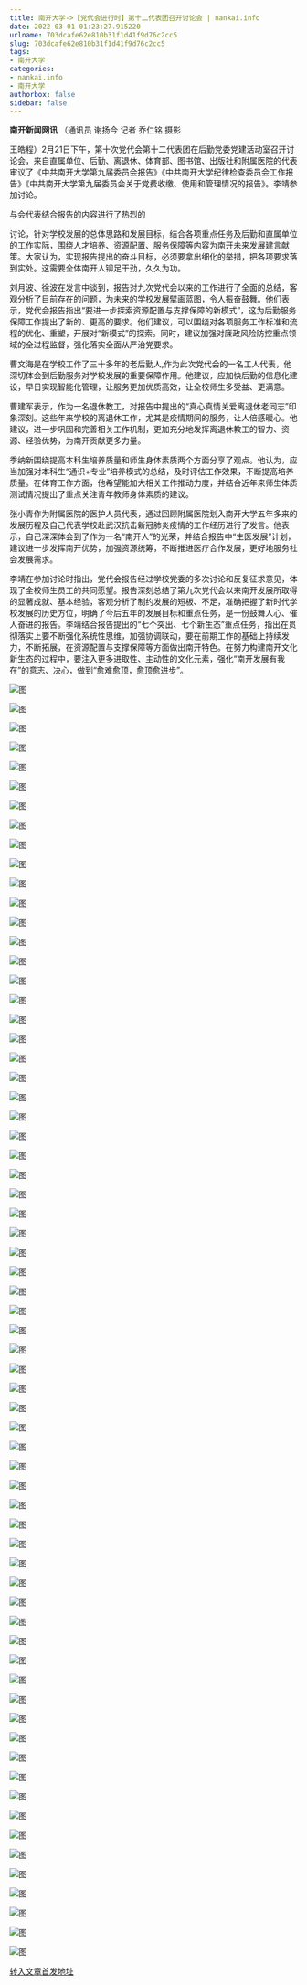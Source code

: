 ```yaml
---
title: 南开大学->【党代会进行时】第十二代表团召开讨论会 | nankai.info
date: 2022-03-01 01:23:27.915220
urlname: 703dcafe62e810b31f1d41f9d76c2cc5
slug: 703dcafe62e810b31f1d41f9d76c2cc5
tags: 
- 南开大学
categories:
- nankai.info
- 南开大学
authorbox: false
sidebar: false
---
```

**南开新闻网讯** （通讯员 谢扬今 记者 乔仁铭 摄影

王皓程）2月21日下午，第十次党代会第十二代表团在后勤党委党建活动室召开讨论会，来自直属单位、后勤、离退休、体育部、图书馆、出版社和附属医院的代表审议了《中共南开大学第九届委员会报告》《中共南开大学纪律检查委员会工作报告》《中共南开大学第九届委员会关于党费收缴、使用和管理情况的报告》。李靖参加讨论。

与会代表结合报告的内容进行了热烈的
<!--more-->
讨论，针对学校发展的总体思路和发展目标，结合各项重点任务及后勤和直属单位的工作实际，围绕人才培养、资源配置、服务保障等内容为南开未来发展建言献策。大家认为，实现报告提出的奋斗目标，必须要拿出细化的举措，把各项要求落到实处。这需要全体南开人铆足干劲，久久为功。

刘月波、徐波在发言中谈到，报告对九次党代会以来的工作进行了全面的总结，客观分析了目前存在的问题，为未来的学校发展擘画蓝图，令人振奋鼓舞。他们表示，党代会报告指出“要进一步探索资源配置与支撑保障的新模式”，这为后勤服务保障工作提出了新的、更高的要求。他们建议，可以围绕对各项服务工作标准和流程的优化、重塑，开展对“新模式”的探索。同时，建议加强对廉政风险防控重点领域的全过程监督，强化落实全面从严治党要求。

曹文海是在学校工作了三十多年的老后勤人,作为此次党代会的一名工人代表，他深切体会到后勤服务对学校发展的重要保障作用。他建议，应加快后勤的信息化建设，早日实现智能化管理，让服务更加优质高效，让全校师生多受益、更满意。

曹建军表示，作为一名退休教工，对报告中提出的“真心真情关爱离退休老同志”印象深刻。这些年来学校的离退休工作，尤其是疫情期间的服务，让人倍感暖心。他建议，进一步巩固和完善相关工作机制，更加充分地发挥离退休教工的智力、资源、经验优势，为南开贡献更多力量。

季纳新围绕提高本科生培养质量和师生身体素质两个方面分享了观点。他认为，应当加强对本科生“通识+专业”培养模式的总结，及时评估工作效果，不断提高培养质量。在体育工作方面，他希望能加大相关工作推动力度，并结合近年来师生体质测试情况提出了重点关注青年教师身体素质的建议。

张小青作为附属医院的医护人员代表，通过回顾附属医院划入南开大学五年多来的发展历程及自己代表学校赴武汉抗击新冠肺炎疫情的工作经历进行了发言。他表示，自己深深体会到了作为一名“南开人”的光荣，并结合报告中“生医发展”计划，建议进一步发挥南开优势，加强资源统筹，不断推进医疗合作发展，更好地服务社会发展需求。

李靖在参加讨论时指出，党代会报告经过学校党委的多次讨论和反复征求意见，体现了全校师生员工的共同愿望。报告深刻总结了第九次党代会以来南开发展所取得的显著成就、基本经验，客观分析了制约发展的短板、不足，准确把握了新时代学校发展的历史方位，明确了今后五年的发展目标和重点任务，是一份鼓舞人心、催人奋进的报告。李靖结合报告提出的“七个突出、七个新生态”重点任务，指出在贯彻落实上要不断强化系统性思维，加强协调联动，要在前期工作的基础上持续发力，不断拓展，在资源配置与支撑保障等方面做出南开特色。在努力构建南开文化新生态的过程中，要注入更多进取性、主动性的文化元素，强化“南开发展有我在”的意志、决心，做到“愈难愈顶，愈顶愈进步”。

![图](http://news.nankai.edu.cn/ywsd/system/2022/02/22/g)

![图](http://news.nankai.edu.cn/ywsd/system/2022/02/22/p)

![图](http://news.nankai.edu.cn/ywsd/system/2022/02/22/j)

![图](http://news.nankai.edu.cn/ywsd/system/2022/02/22/)

![图](http://news.nankai.edu.cn/ywsd/system/2022/02/22/8)

![图](http://news.nankai.edu.cn/ywsd/system/2022/02/22/6)

![图](http://news.nankai.edu.cn/ywsd/system/2022/02/22/8)

![图](http://news.nankai.edu.cn/ywsd/system/2022/02/22/d)

![图](http://news.nankai.edu.cn/ywsd/system/2022/02/22/0)

![图](http://news.nankai.edu.cn/ywsd/system/2022/02/22/4)

![图](http://news.nankai.edu.cn/ywsd/system/2022/02/22/e)

![图](http://news.nankai.edu.cn/ywsd/system/2022/02/22/1)

![图](http://news.nankai.edu.cn/ywsd/system/2022/02/22/_)

![图](http://news.nankai.edu.cn/ywsd/system/2022/02/22/9)

![图](http://news.nankai.edu.cn/ywsd/system/2022/02/22/4)

![图](http://news.nankai.edu.cn/ywsd/system/2022/02/22/7)

![图](http://news.nankai.edu.cn/ywsd/system/2022/02/22/4)

![图](http://news.nankai.edu.cn/ywsd/system/2022/02/22/4)

![图](http://news.nankai.edu.cn/ywsd/system/2022/02/22/0)

![图](http://news.nankai.edu.cn/ywsd/system/2022/02/22/0)

![图](http://news.nankai.edu.cn/ywsd/system/2022/02/22/0)

![图](http://news.nankai.edu.cn/ywsd/system/2022/02/22/3)

![图](http://news.nankai.edu.cn/ywsd/system/2022/02/22/0)

![图](http://news.nankai.edu.cn/ywsd/system/2022/02/22/0)

![图](http://news.nankai.edu.cn/)

![图](http://news.nankai.edu.cn/ywsd/system/2022/02/22/7)

![图](http://news.nankai.edu.cn/ywsd/system/2022/02/22/4)

![图](http://news.nankai.edu.cn/ywsd/system/2022/02/22/4)

![图](http://news.nankai.edu.cn/)

![图](http://news.nankai.edu.cn/ywsd/system/2022/02/22/0)

![图](http://news.nankai.edu.cn/ywsd/system/2022/02/22/0)

![图](http://news.nankai.edu.cn/ywsd/system/2022/02/22/0)

![图](http://news.nankai.edu.cn/)

![图](http://news.nankai.edu.cn/ywsd/system/2022/02/22/3)

![图](http://news.nankai.edu.cn/ywsd/system/2022/02/22/0)

![图](http://news.nankai.edu.cn/ywsd/system/2022/02/22/0)

![图](http://news.nankai.edu.cn/)

![图](http://news.nankai.edu.cn/ywsd/system/2022/02/22/c)

![图](http://news.nankai.edu.cn/ywsd/system/2022/02/22/i)

![图](http://news.nankai.edu.cn/ywsd/system/2022/02/22/p)

![图](http://news.nankai.edu.cn/)

![图](http://news.nankai.edu.cn/ywsd/system/2022/02/22/n)

![图](http://news.nankai.edu.cn/ywsd/system/2022/02/22/c)

![图](http://news.nankai.edu.cn/ywsd/system/2022/02/22/)

![图](http://news.nankai.edu.cn/ywsd/system/2022/02/22/u)

![图](http://news.nankai.edu.cn/ywsd/system/2022/02/22/d)

![图](http://news.nankai.edu.cn/ywsd/system/2022/02/22/e)

![图](http://news.nankai.edu.cn/ywsd/system/2022/02/22/)

![图](http://news.nankai.edu.cn/ywsd/system/2022/02/22/i)

![图](http://news.nankai.edu.cn/ywsd/system/2022/02/22/a)

![图](http://news.nankai.edu.cn/ywsd/system/2022/02/22/k)

![图](http://news.nankai.edu.cn/ywsd/system/2022/02/22/n)

![图](http://news.nankai.edu.cn/ywsd/system/2022/02/22/a)

![图](http://news.nankai.edu.cn/ywsd/system/2022/02/22/n)

![图](http://news.nankai.edu.cn/ywsd/system/2022/02/22/)

![图](http://news.nankai.edu.cn/ywsd/system/2022/02/22/s)

![图](http://news.nankai.edu.cn/ywsd/system/2022/02/22/w)

![图](http://news.nankai.edu.cn/ywsd/system/2022/02/22/e)

![图](http://news.nankai.edu.cn/ywsd/system/2022/02/22/n)

![图](http://news.nankai.edu.cn/)

![图](http://news.nankai.edu.cn/)

![图](http://news.nankai.edu.cn/ywsd/system/2022/02/22/:)

![图](http://news.nankai.edu.cn/ywsd/system/2022/02/22/p)

![图](http://news.nankai.edu.cn/ywsd/system/2022/02/22/t)

![图](http://news.nankai.edu.cn/ywsd/system/2022/02/22/t)

![图](http://news.nankai.edu.cn/ywsd/system/2022/02/22/h)

[转入文章首发地址](http://news.nankai.edu.cn/ywsd/system/2022/02/22/030050357.shtml)